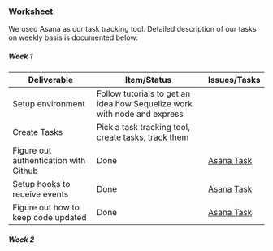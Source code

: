 ### Worksheet

We used Asana as our task tracking tool. Detailed description of our tasks on weekly basis is documented below:

##### Week 1

| Deliverable   | Item/Status   |  Issues/Tasks
| ------------- | ------------  |  ------------
| Setup environment      | Follow tutorials to get an idea how Sequelize work with node and express          | &nbsp;
| Create Tasks      | Pick a task tracking tool, create tasks, track them        | &nbsp;
| Figure out authentication with Github      | Done             |  [Asana Task](https://app.asana.com/0/445808828739095/447632320938603/f)
| Setup hooks to receive events      | Done             |  [Asana Task](https://app.asana.com/0/445808828739095/447632320938605/f)
| Figure out how to keep code updated      | Done             |  [Asana Task](https://app.asana.com/0/445808828739095/447632320938618/f)

##### Week 2
